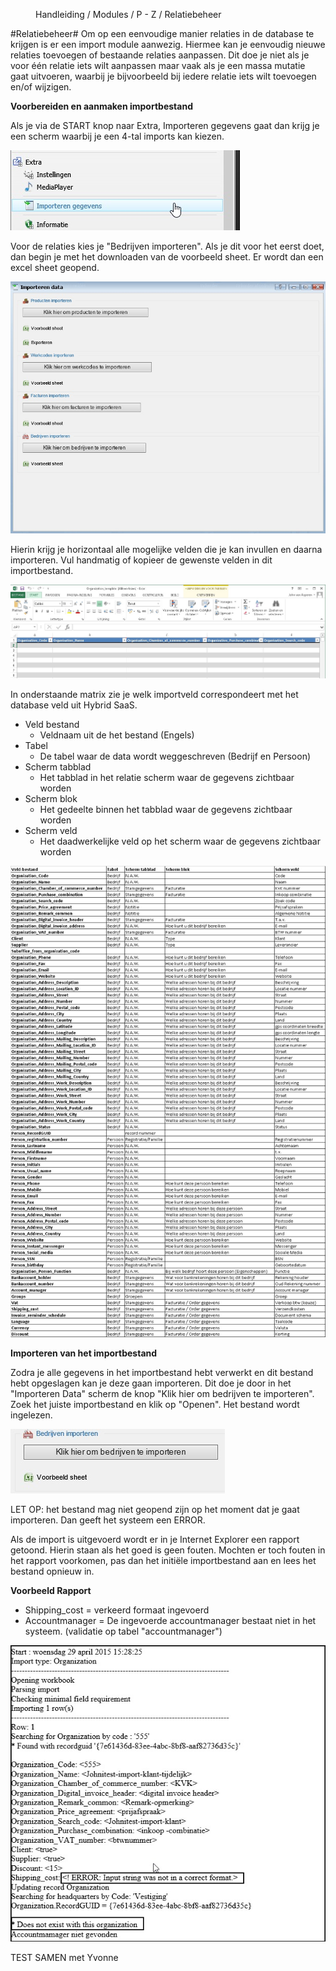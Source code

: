 <properties>
	<page>
		<title>Relatie-import</title>
	</page>
	<menu>
		<position>Handleiding / Modules / P - Z / Relatiebeheer </position>
		<title>Relatie-import</title>
	</menu>
</properties>


#Relatiebeheer#
<description>Om op een eenvoudige manier relaties in de database te krijgen is er een import module aanwezig. Hiermee kan je eenvoudig nieuwe relaties toevoegen of bestaande relaties aanpassen. Dit doe je niet als je voor één relatie iets wilt aanpassen maar vaak als je een massa mutatie gaat uitvoeren, waarbij je bijvoorbeeld bij iedere relatie iets wilt toevoegen en/of wijzigen.
</description>


**Voorbereiden en aanmaken importbestand**

Als je via de START knop naar Extra, Importeren gegevens gaat dan krijg je een scherm waarbij je een 4-tal imports kan kiezen.

![](images/import-start.jpg)

Voor de relaties kies je "Bedrijven importeren".
Als je dit voor het eerst doet, dan begin je met het downloaden van de voorbeeld sheet. Er wordt dan een excel sheet geopend.

![](images/import-scherm.jpg)

Hierin krijg je horizontaal alle mogelijke velden die je kan invullen en daarna importeren. Vul handmatig of kopieer de gewenste velden in dit importbestand.

![](images/import-voorbeeld-excel.jpg)

In onderstaande matrix zie je welk importveld correspondeert met het database veld uit Hybrid SaaS.
 
- Veld bestand			
	- Veldnaam uit de het bestand (Engels)
- Tabel
	- De tabel waar de data wordt weggeschreven (Bedrijf en Persoon)
- Scherm tabblad
	- Het tabblad in het relatie scherm waar de gegevens zichtbaar worden
- Scherm blok
	- Het gedeelte binnen het tabblad waar de gegevens zichtbaar worden
- Scherm veld
	- Het daadwerkelijke veld op het scherm waar de gegevens zichtbaar worden

![](images/import-matrix.jpg)

**Importeren van het importbestand**

Zodra je alle gegevens in het importbestand hebt verwerkt en dit bestand hebt opgeslagen kan je deze gaan importeren. Dit doe je door in het "Importeren Data" scherm de knop "Klik hier om bedrijven te importeren". Zoek het juiste importbestand en klik op "Openen". Het bestand wordt ingelezen.

![](images/import-import.jpg)

<div class="info">
LET OP: het bestand mag niet geopend zijn op het moment dat je gaat importeren. Dan geeft het systeem een ERROR.</div>

Als de import is uitgevoerd wordt er in je Internet Explorer een rapport getoond. Hierin staan als het goed is geen fouten. Mochten er toch fouten in het rapport voorkomen, pas dan het initiële importbestand aan en lees het bestand opnieuw in.

**Voorbeeld Rapport**

- Shipping_cost = verkeerd formaat ingevoerd
- Accountmanager = De ingevoerde accountmanager bestaat niet in het systeem. (validatie op tabel "accountmanager")

![](images/import-rapport.jpg)

TEST SAMEN met Yvonne



